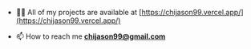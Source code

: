 - 👨‍💻 All of my projects are available at [https://chijason99.vercel.app/](https://chijason99.vercel.app/)

- 📫 How to reach me **chijason99@gmail.com**
